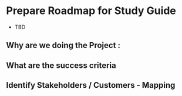 # Prepare Roadmap for Study Guide

- TBD

## Why are we doing the Project :
## What are the success criteria 
## Identify Stakeholders / Customers - Mapping 